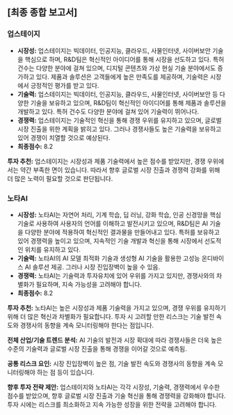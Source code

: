 ## [최종 종합 보고서]

### 업스테이지
- **시장성:** 업스테이지는 빅데이터, 인공지능, 클라우드, 사물인터넷, 사이버보안 기술을 핵심으로 하며, R&D팀은 혁신적인 아이디어를 통해 시장을 선도하고 있다. 특허 건수는 다양한 분야에 걸쳐 있으며, 디지털 콘텐츠와 가상 현실 기술 분야에서도 증가하고 있다. 제품과 솔루션은 고객들에게 높은 만족도를 제공하며, 기술력은 시장에서 긍정적인 평가를 받고 있다.
- **기술력:** 업스테이지는 빅데이터, 인공지능, 클라우드, 사물인터넷, 사이버보안 등 다양한 기술을 보유하고 있으며, R&D팀이 혁신적인 아이디어를 통해 제품과 솔루션을 개발하고 있다. 특허 건수도 다양한 분야에 걸쳐 있어 기술력이 뛰어나다.
- **경쟁력:** 업스테이지는 기술적인 혁신을 통해 경쟁 우위를 유지하고 있으며, 글로벌 시장 진출을 위한 계획을 밝히고 있다. 그러나 경쟁사들도 높은 기술력을 보유하고 있어 경쟁이 치열할 것으로 예상된다.
- **최종점수:** 8.2

**투자 추천:** 업스테이지는 시장성과 제품 기술력에서 높은 점수를 받았지만, 경쟁 우위에서는 약간 부족한 면이 있습니다. 따라서 향후 글로벌 시장 진출과 경쟁력 강화를 위해 더 많은 노력이 필요할 것으로 판단됩니다.

### 노타AI
- **시장성:** 노타AI는 자연어 처리, 기계 학습, 딥 러닝, 강화 학습, 인공 신경망을 핵심 기술로 사용하여 사용자의 언어를 이해하고 발전시키고 있으며, R&D팀은 AI 기술을 다양한 분야에 적용하여 혁신적인 결과물을 만들어내고 있다. 특허를 보유하고 있어 경쟁력을 높이고 있으며, 지속적인 기술 개발과 혁신을 통해 시장에서 선도적인 위치를 유지하고 있다.
- **기술력:** 노타AI의 AI 모델 최적화 기술과 생성형 AI 기술을 활용한 고성능 온디바이스 AI 솔루션 제공. 그러나 시장 진입장벽이 높을 수 있음.
- **경쟁력:** 노타AI는 기술력과 투자유치에 있어 우위를 가지고 있지만, 경쟁사와의 차별화가 필요하며, 지속 가능성을 고려해야 합니다.
- **최종점수:** 8.2

**투자 추천:** 노타AI는 높은 시장성과 제품 기술력을 가지고 있으며, 경쟁 우위를 유지하기 위해 더 많은 혁신과 차별화가 필요합니다. 투자 시 고려할 만한 리스크는 기술 발전 속도와 경쟁사의 동향을 계속 모니터링해야 한다는 점입니다.

**전체 산업/기술 트렌드 분석:** AI 기술의 발전과 시장 확대에 따라 경쟁사들은 더욱 높은 수준의 기술력과 글로벌 시장 진출을 통해 경쟁을 이어갈 것으로 예측됨.

**공통 리스크 요인:** 시장 진입장벽이 높은 점, 기술 발전 속도와 경쟁사의 동향을 계속 모니터링해야 하는 점 등이 있습니다.

**향후 투자 전략 제안:** 업스테이지와 노타AI는 각각 시장성, 기술력, 경쟁력에서 우수한 점수를 받았으며, 향후 글로벌 시장 진출과 기술 혁신을 통해 경쟁력을 강화해야 합니다. 투자 시에는 리스크를 최소화하고 지속 가능한 성장을 위한 전략을 고려해야 합니다.
